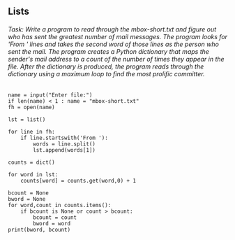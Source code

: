 ## Lists
###### Task: Write a program to read through the mbox-short.txt and figure out who has sent the greatest number of mail messages. The program looks for 'From ' lines and takes the second word of those lines as the person who sent the mail. The program creates a Python dictionary that maps the sender's mail address to a count of the number of times they appear in the file. After the dictionary is produced, the program reads through the dictionary using a maximum loop to find the most prolific committer.
```
name = input("Enter file:")
if len(name) < 1 : name = "mbox-short.txt"
fh = open(name)

lst = list()

for line in fh:
    if line.startswith('From '):
        words = line.split()
        lst.append(words[1])

counts = dict()

for word in lst:
    counts[word] = counts.get(word,0) + 1

bcount = None
bword = None
for word,count in counts.items():
    if bcount is None or count > bcount:
        bcount = count
        bword = word
print(bword, bcount)
```
